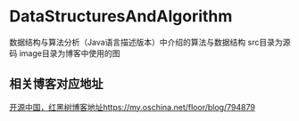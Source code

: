 # DataStructuresAndAlgorithm
数据结构与算法分析（Java语言描述版本）中介绍的算法与数据结构
src目录为源码
image目录为博客中使用的图
## 相关博客对应地址
[开源中国，红黑树博客地址https://my.oschina.net/floor/blog/794879](https://my.oschina.net/floor/blog/794879)
